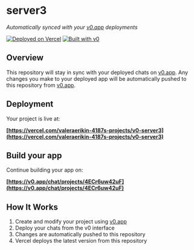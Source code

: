 # server3

*Automatically synced with your [v0.app](https://v0.app) deployments*

[![Deployed on Vercel](https://img.shields.io/badge/Deployed%20on-Vercel-black?style=for-the-badge&logo=vercel)](https://vercel.com/valeraerikin-4187s-projects/v0-server3)
[![Built with v0](https://img.shields.io/badge/Built%20with-v0.app-black?style=for-the-badge)](https://v0.app/chat/projects/4ECr6uw42uF)

## Overview

This repository will stay in sync with your deployed chats on [v0.app](https://v0.app).
Any changes you make to your deployed app will be automatically pushed to this repository from [v0.app](https://v0.app).

## Deployment

Your project is live at:

**[https://vercel.com/valeraerikin-4187s-projects/v0-server3](https://vercel.com/valeraerikin-4187s-projects/v0-server3)**

## Build your app

Continue building your app on:

**[https://v0.app/chat/projects/4ECr6uw42uF](https://v0.app/chat/projects/4ECr6uw42uF)**

## How It Works

1. Create and modify your project using [v0.app](https://v0.app)
2. Deploy your chats from the v0 interface
3. Changes are automatically pushed to this repository
4. Vercel deploys the latest version from this repository
